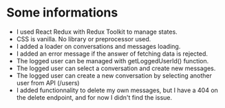 # Some informations

- I used React Redux with Redux Toolkit to manage states.
- CSS is vanilla. No library or preprocessor used.
- I added a loader on conversations and messages loading.
- I added an error message if the answer of fetching data is rejected.
- The logged user can be managed with getLoggedUserId() function.
- The logged user can select a conversation and create new messages.
- The logged user can create a new conversation by selecting another user from API (/users)
- I added functionnality to delete my own messages, but I have a 404 on the delete endpoint, and for now I didn't find the issue.

